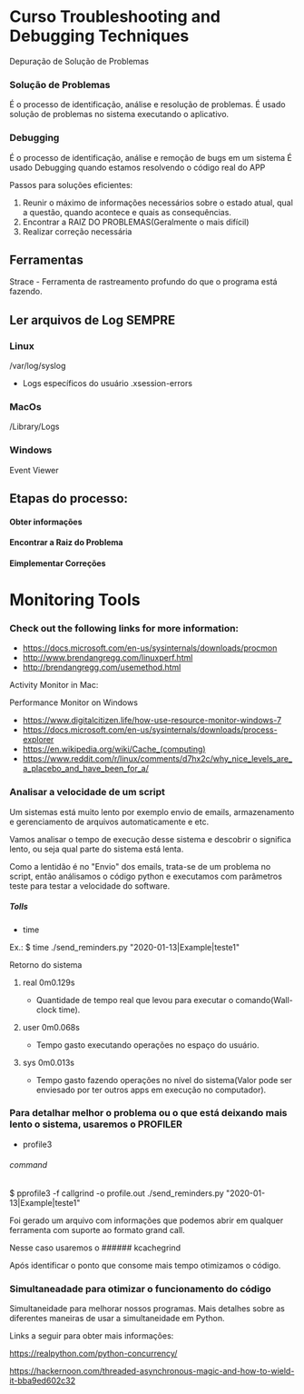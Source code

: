 # Curso Troubleshooting and Debugging Techniques

Depuração de Solução de Problemas

### Solução de Problemas
É o processo de identificação, análise e resolução de problemas.
É usado solução de problemas no sistema executando o aplicativo.

### Debugging
É o processo de identificação, análise e remoção de bugs em um sistema
É usado Debugging quando estamos resolvendo o código real do APP


Passos para soluções eficientes:

1. Reunir o máximo de informações necessários sobre o estado atual, qual a questão, quando acontece e quais as consequências.
2. Encontrar a RAIZ DO PROBLEMAS(Geralmente o mais difícil)
3. Realizar correção necessária

## Ferramentas

Strace - Ferramenta de rastreamento profundo do que o programa está fazendo.

## Ler arquivos de Log SEMPRE

### Linux
/var/log/syslog
- Logs específicos do usuário
.xsession-errors

### MacOs
/Library/Logs

### Windows
Event Viewer

## Etapas do processo:

#### Obter informações
#### Encontrar a Raiz do Problema
#### Eimplementar Correções


# Monitoring Tools
### Check out the following links for more information:
- https://docs.microsoft.com/en-us/sysinternals/downloads/procmon 
- http://www.brendangregg.com/linuxperf.html
- http://brendangregg.com/usemethod.html

Activity Monitor in Mac:

Performance Monitor on Windows

- https://www.digitalcitizen.life/how-use-resource-monitor-windows-7
- https://docs.microsoft.com/en-us/sysinternals/downloads/process-explorer
- https://en.wikipedia.org/wiki/Cache_(computing)
- https://www.reddit.com/r/linux/comments/d7hx2c/why_nice_levels_are_a_placebo_and_have_been_for_a/


### Analisar a velocidade de um script

Um sistemas está muito lento por exemplo envio de emails, armazenamento e gerenciamento de arquivos automaticamente e etc.

Vamos analisar o tempo de execução desse sistema e descobrir o significa lento, ou seja qual parte do sistema está lenta.

Como a lentidão é no "Envio" dos emails, trata-se de um problema no script, então análisamos o código python e executamos com parâmetros teste para testar a velocidade do software.

##### Tolls

- time

Ex.: 
$ time ./send_reminders.py "2020-01-13|Example|teste1"

Retorno do sistema
1. real 0m0.129s
    - Quantidade de tempo real que levou para executar o comando(Wall-clock time).

2. user 0m0.068s
    - Tempo gasto executando operações no espaço do usuário.

3. sys  0m0.013s
    - Tempo gasto fazendo operações no nível do sistema(Valor pode ser enviesado por ter outros apps em execução no computador).

### Para detalhar melhor o problema ou o que está deixando mais lento o sistema, usaremos o PROFILER

- profile3

###### command

$ pprofile3 -f callgrind -o profile.out ./send_reminders.py "2020-01-13|Example|teste1"

Foi gerado um arquivo com informações que podemos abrir em qualquer ferramenta com suporte ao formato grand call.

Nesse caso usaremos o ###### kcachegrind

Após identificar o ponto que consome mais tempo otimizamos o código.

### Simultaneadade para otimizar o funcionamento do código

Simultaneidade para melhorar nossos programas. Mais detalhes sobre as diferentes maneiras de usar a simultaneidade em Python.

Links a seguir para obter mais informações:

https://realpython.com/python-concurrency/

https://hackernoon.com/threaded-asynchronous-magic-and-how-to-wield-it-bba9ed602c32
